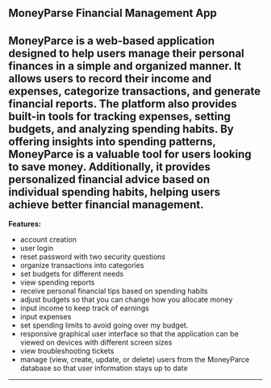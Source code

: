 MoneyParse Financial Management App
------------
MoneyParce is a web-based application designed to help users manage their personal
finances in a simple and organized manner. It allows users to record their income and
expenses, categorize transactions, and generate financial reports. The platform also
provides built-in tools for tracking expenses, setting budgets, and analyzing spending
habits. By offering insights into spending patterns, MoneyParce is a valuable tool for
users looking to save money. Additionally, it provides personalized financial advice
based on individual spending habits, helping users achieve better financial
management.
--------------
**Features:**

- account creation
- user login
- reset password with two security questions
- organize transactions into categories
- set budgets for different needs
- view spending reports
- receive personal financial tips based on
spending habits 
- adjust budgets so that you can change how you
allocate money
- input income to keep track of earnings
- input expenses 
- set spending limits to avoid going over
my budget.
- responsive graphical user interface so
that  the application can be viewed on devices with different screen sizes
- view troubleshooting tickets
- manage (view, create, update, or delete)
users from the MoneyParce database so that user information stays up to date
---------------------------------------------------
